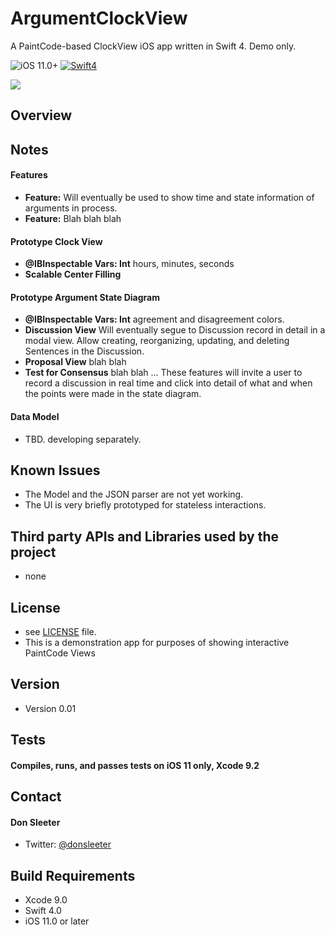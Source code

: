 # ArgumentClockView
A PaintCode-based ClockView iOS app written in Swift 4. Demo only.

![iOS 11.0+](https://img.shields.io/badge/iOS%2011.0%2B-compatible-blue.svg) [![Swift4](https://img.shields.io/badge/Swift4.0-compatible-green.svg)](https://developer.apple.com/swift)

<img src="https://i.imgur.com/3ssZ0cNh.png">

## Overview

## Notes
#### Features
- **Feature:** Will eventually be used to show time and state information of arguments in process.
- **Feature:** Blah blah blah

#### Prototype Clock View
- **@IBInspectable Vars: Int** hours, minutes, seconds
- **Scalable Center Filling**

#### Prototype Argument State Diagram
- **@IBInspectable Vars: Int** agreement and disagreement colors.
- **Discussion View** Will eventually segue to Discussion record in detail in a modal view. Allow creating, reorganizing, updating, and deleting Sentences in the Discussion.
- **Proposal View** blah blah
- **Test for Consensus** blah blah
... These features will invite a user to record a discussion in real time and click into detail of what and when the points were made in the state diagram.

#### Data Model
- TBD. developing separately.

## Known Issues
- The Model and the JSON parser are not yet working.
- The UI is very briefly prototyped for stateless interactions.

## Third party **APIs** and **Libraries** used by the project
* none

## License
* see [LICENSE](https://github.com/dndydon/ClockView/blob/master/LICENSE) file.
* This is a demonstration app for purposes of showing interactive PaintCode Views

## Version
* Version 0.01

## Tests
#### Compiles, runs, and passes tests on iOS 11 only, Xcode 9.2

## Contact
#### Don Sleeter
* Twitter: [@donsleeter](https://twitter.com/donsleeter)

## Build Requirements
- Xcode 9.0
- Swift 4.0
- iOS 11.0 or later
